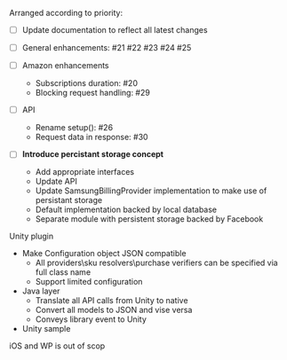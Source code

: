 Arranged according to priority:

- [ ] Update documentation to reflect all latest changes
- [ ] General enhancements: #21 #22 #23 #24 #25
- [ ] Amazon enhancements
    * Subscriptions duration: #20
    * Blocking request handling: #29
- [ ] API
    * Rename setup(): #26
    * Request data in response: #30

- [ ] **Introduce percistant storage concept**
    * Add appropriate interfaces
    * Update API 
    * Update SamsungBillingProvider implementation to make use of persistant storage
    * Default implementation backed by local database 
    * Separate module with persistent storage backed by Facebook

Unity plugin

* Make Configuration object JSON compatible
  * All providers\sku resolvers\purchase verifiers can be specified via full class name
  * Support limited configuration
* Java layer
  * Translate all API calls from Unity to native
  * Convert all models to JSON and vise versa
  * Conveys library event to Unity
* Unity sample  

iOS and WP is out of scop
